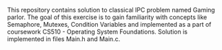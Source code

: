 This repository contains solution to classical IPC problem named Gaming parlor.
The goal of this exercise is to gain familiarity with concepts like Semaphore, Mutexes, Condition Variables and implemented as a part of coursework CS510 - Operating System Foundations.
Solution is implemented in files Main.h and Main.c.
